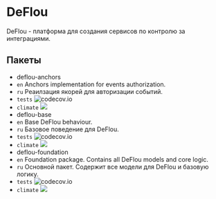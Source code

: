 # DeFlou

DeFlou - платформа для создания сервисов по контролю за интеграциями.

## Пакеты

- deflou-anchors
 - `en` Anchors implementation for events authorization.
 - `ru` Реаилзация якорей для авторизации событий.
 - `tests` ![codecov.io](https://codecov.io/gh/jeyroik/deflou-anchors/coverage.svg?branch=master)
 - `climate` <a href="https://codeclimate.com/github/jeyroik/deflou-anchors/maintainability"><img src="https://api.codeclimate.com/v1/badges/fe2efa8dfd95e0ecefd7/maintainability" /></a>
- deflou-base
 - `en` Base DeFlou behaviour.
 - `ru` Базовое поведение для DeFlou.
 - `tests` ![codecov.io](https://codecov.io/gh/jeyroik/deflou-base/coverage.svg?branch=master)
 - `climate` <a href="https://codeclimate.com/github/jeyroik/deflou-base/maintainability"><img src="https://api.codeclimate.com/v1/badges/be172183f24cb8639a48/maintainability" /></a>
- deflou-foundation
 - `en` Foundation package. Contains all DeFlou models and core logic.
 - `ru` Основной пакет. Содержит все модели для DeFlou и базовую логику.
 - `tests` ![codecov.io](https://codecov.io/gh/jeyroik/deflou-foundation/coverage.svg?branch=master)
 - `climate` <a href="https://codeclimate.com/github/jeyroik/deflou-foundation/maintainability"><img src="https://api.codeclimate.com/v1/badges/95ad8b2d98d24bcc5d9c/maintainability" /></a>




